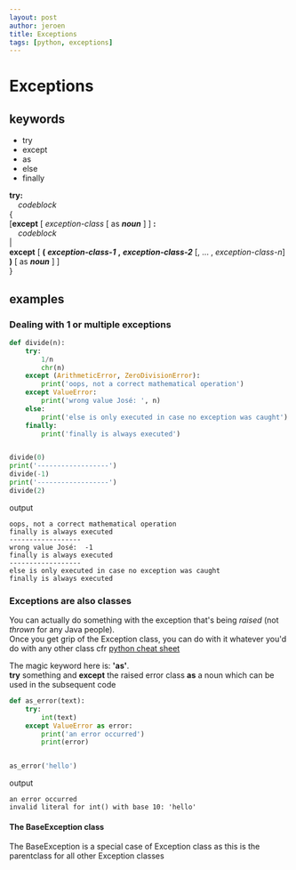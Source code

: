 ```yaml
---
layout: post
author: jeroen
title: Exceptions
tags: [python, exceptions]
---
```

# Exceptions
## keywords
* try
* except
* as
* else
* finally

**try:**  
&nbsp;&nbsp;&nbsp;&nbsp;*codeblock*  
{  
\[**except** \[ *exception-class*  \[ as ***noun*** \] ] **:**  
&nbsp;&nbsp;&nbsp;&nbsp;*codeblock*  
|  
**except** \[ **(** ***exception-class-1*** **,** ***exception-class-2*** \[, ... , *exception-class-n*\] **)** \[ as ***noun*** \] \]  
}

## examples
### Dealing with 1 or multiple exceptions
```python
def divide(n):
    try:
        1/n
        chr(n)
    except (ArithmeticError, ZeroDivisionError):
        print('oops, not a correct mathematical operation')
    except ValueError:
        print('wrong value José: ', n)
    else:
        print('else is only executed in case no exception was caught')
    finally:
        print('finally is always executed')


divide(0)
print('------------------')
divide(-1)
print('------------------')
divide(2)
```
output
```
oops, not a correct mathematical operation
finally is always executed
------------------
wrong value José:  -1
finally is always executed
------------------
else is only executed in case no exception was caught
finally is always executed
```

### Exceptions are also classes
You can actually do something with the exception that's being *raised* (not *thrown* for any Java people).  
Once you get grip of the Exception class, you can do with it whatever you'd do with any other class cfr [python cheat sheet](./2019/08/09/python_cheatsheet.html)

  
The magic keyword here is: **'as'**.  
**try** something and **except** the raised error class **as** a noun which can be used in the subsequent code 
```python
def as_error(text):
    try:
        int(text)
    except ValueError as error:
        print('an error occurred')
        print(error)


as_error('hello')
```
output
```
an error occurred
invalid literal for int() with base 10: 'hello'
```

#### The BaseException class
The BaseException is a special case of Exception class as this is the parentclass for all other Exception classes